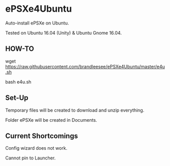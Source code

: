 # ePSXe4Ubuntu

Auto-install ePSXe on Ubuntu.

Tested on Ubuntu 16.04 (Unity) & Ubuntu Gnome 16.04.

## HOW-TO

wget https://raw.githubusercontent.com/brandleesee/ePSXe4Ubuntu/master/e4u.sh

bash e4u.sh

## Set-Up

Temporary files will be created to download and unzip everything.

Folder ePSXe will be created in Documents.

## Current Shortcomings

Config wizard does not work.

Cannot pin to Launcher.
